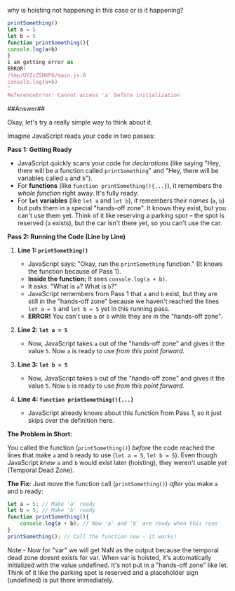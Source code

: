 why is hoisting not happening in this case or is it happening?

```javascript
printSomething()
let a = 5
let b = 5
function printSomething(){
console.log(a+b)
}
i am getting error as
ERROR!
/tmp/UYZzZSHKP0/main.js:8
console.log(a+b)
^
ReferenceError: Cannot access 'a' before initialization
```
##Answer##

Okay, let's try a really simple way to think about it.

Imagine JavaScript reads your code in two passes:

**Pass 1: Getting Ready**

*   JavaScript quickly scans your code for *declarations* (like saying "Hey, there will be a function called `printSomething`" and "Hey, there will be variables called `a` and `b`").
*   For **functions** (like `function printSomething(){...}`), it remembers the *whole function* right away. It's fully ready.
*   For **`let` variables** (like `let a` and `let b`), it remembers their *names* (`a`, `b`) but puts them in a special "hands-off zone". It knows they exist, but you can't use them yet. Think of it like reserving a parking spot – the spot is reserved (`a` exists), but the car isn't there yet, so you can't use the car.

**Pass 2: Running the Code (Line by Line)**

1.  **Line 1: `printSomething()`**
    *   JavaScript says: "Okay, run the `printSomething` function." (It knows the function because of Pass 1).
    *   **Inside the function:** It sees `console.log(a + b)`.
    *   It asks: "What is `a`? What is `b`?"
    *   JavaScript remembers from Pass 1 that `a` and `b` exist, but they are still in the "hands-off zone" because we haven't reached the lines `let a = 5` and `let b = 5` yet in this running pass.
    *   **ERROR!** You can't use `a` or `b` while they are in the "hands-off zone".

2.  **Line 2: `let a = 5`**
    *   Now, JavaScript takes `a` out of the "hands-off zone" and gives it the value `5`. Now `a` is ready to use *from this point forward*.

3.  **Line 3: `let b = 5`**
    *   Now, JavaScript takes `b` out of the "hands-off zone" and gives it the value `5`. Now `b` is ready to use *from this point forward*.

4.  **Line 4: `function printSomething(){...}`**
    *   JavaScript already knows about this function from Pass 1, so it just skips over the definition here.

**The Problem in Short:**

You called the function (`printSomething()`) *before* the code reached the lines that make `a` and `b` ready to use (`let a = 5`, `let b = 5`). Even though JavaScript *knew* `a` and `b` would exist later (hoisting), they weren't usable *yet* (Temporal Dead Zone).

**The Fix:** Just move the function call (`printSomething()`) *after* you make `a` and `b` ready:

```javascript
let a = 5; // Make 'a' ready
let b = 5; // Make 'b' ready
function printSomething(){
    console.log(a + b); // Now 'a' and 'b' are ready when this runs
}
printSomething(); // Call the function now - it works!
```

Note:- Now for "var" we will get NaN as the output because the temporal dead zone doesnt exists for var.
When var is hoisted, it's automatically initialized with the value undefined. It's not put in a "hands-off zone" like let. Think of it like the parking spot is reserved and a placeholder sign (undefined) is put there immediately.
